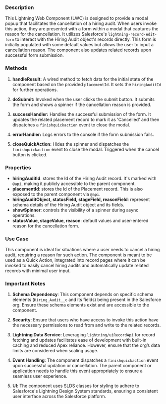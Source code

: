 ### Description

This Lightning Web Component (LWC) is designed to provide a modal popup that facilitates the cancellation of a hiring audit. When users invoke this action, they are presented with a form within a modal that captures the reason for the cancellation. It utilizes Salesforce's `lightning-record-edit-form` to interact with the Hiring Audit object's records directly. This form is initially populated with some default values but allows the user to input a cancellation reason. The component also updates related records upon successful form submission.

### Methods

1. **handleResult:** A wired method to fetch data for the initial state of the component based on the provided `placementId`. It sets the `hiringAuditId` for further operations.

2. **doSubmit:** Invoked when the user clicks the submit button. It submits the form and shows a spinner if the cancellation reason is provided.

3. **successHandler:** Handles the successful submission of the form. It updates the related placement record to mark it as 'Cancelled' and then dispatches a `finishquickaction` event to close the modal.

4. **errorHandler:** Logs errors to the console if the form submission fails.

5. **closeQuickAction:** Hides the spinner and dispatches the `finishquickaction` event to close the modal. Triggered when the cancel button is clicked.

### Properties

- **hiringAuditId**: stores the Id of the Hiring Audit record. It's marked with `@api`, making it publicly accessible to the parent component.
- **placementId**: stores the Id of the Placement record. This is also exposed to the parent component via `@api`.
- **hiringAuditObject, statusField, stageField, reasonField**: represent schema details of the Hiring Audit object and its fields.
- **showSpinner**: controls the visibility of a spinner during async operations.
- **statusValue, stageValue, reason**: default values and user-entered reason for the cancellation form.

### Use Case

This component is ideal for situations where a user needs to cancel a hiring audit, requiring a reason for such action. The component is meant to be used as a Quick Action, integrated into record pages where it can be invoked to easily cancel hiring audits and automatically update related records with minimal user input.

### Important Notes

1. **Schema Dependency**: This component depends on specific schema elements (`Hiring_Audit__c` and its fields) being present in the Salesforce org. Ensure these schema elements exist and are accessible to the component.

2. **Security**: Ensure that users who have access to invoke this action have the necessary permissions to read from and write to the related records.

3. **Lightning Data Service**: Leveraging `lightning/uiRecordApi` for record fetching and updates facilitates ease of development with built-in caching and reduced Apex reliance. However, ensure that the org’s data limits are considered when scaling usage.

4. **Event Handling**: The component dispatches a `finishquickaction` event upon successful updation or cancellation. The parent component or application needs to handle this event appropriately to ensure a seamless user experience.

5. **UI**: The component uses SLDS classes for styling to adhere to Salesforce's Lightning Design System standards, ensuring a consistent user interface across the Salesforce platform.